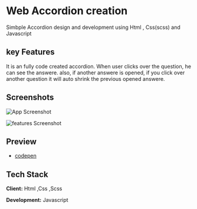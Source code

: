 
# Web Accordion creation

Simbple Accordion design and development using Html , Css(scss) and Javascript
 



## key Features

It is an fully code created accordion. When user clicks over the
question, he can see the answere. also, if another answere is 
opened, if you click over another question it will auto shrink the previous
opened answere.


## Screenshots

![App Screenshot](https://i.ibb.co/C1gCJwW/Screenshot-from-2022-09-06-22-51-07.png)

![features Screenshot](https://i.ibb.co/VBxMsW3/Screenshot-from-2022-09-06-23-02-41.png)
## Preview

 - [codepen](https://codepen.io/Adnan-Saim/pen/LYmVoRd)


## Tech Stack

**Client:** Html ,Css ,Scss

**Development:** Javascript

